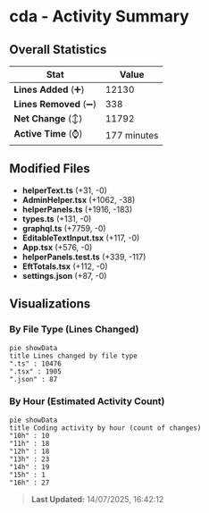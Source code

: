 # cda - Activity Summary 

## Overall Statistics

| Stat                   | Value                                                             |
| ---------------------- | ----------------------------------------------------------------- |
| **Lines Added** (➕)   | 12130                                          |
| **Lines Removed** (➖) | 338                                        |
| **Net Change** (↕)    | 11792                |
| **Active Time** (⌚)   | 177 minutes |


## Modified Files
- **helperText.ts** (+31, -0)
- **AdminHelper.tsx** (+1062, -38)
- **helperPanels.ts** (+1916, -183)
- **types.ts** (+131, -0)
- **graphql.ts** (+7759, -0)
- **EditableTextInput.tsx** (+117, -0)
- **App.tsx** (+576, -0)
- **helperPanels.test.ts** (+339, -117)
- **EftTotals.tsx** (+112, -0)
- **settings.json** (+87, -0)

## Visualizations

### By File Type (Lines Changed)

```mermaid
pie showData
title Lines changed by file type
".ts" : 10476
".tsx" : 1905
".json" : 87
```

### By Hour (Estimated Activity Count)

```mermaid
pie showData
title Coding activity by hour (count of changes)
"10h" : 10
"11h" : 18
"12h" : 18
"13h" : 23
"14h" : 19
"15h" : 1
"16h" : 27
```


> **Last Updated:** 14/07/2025, 16:42:12